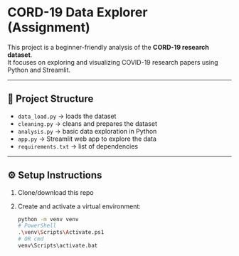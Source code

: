 # CORD-19 Data Explorer (Assignment)

This project is a beginner-friendly analysis of the **CORD-19 research dataset**.  
It focuses on exploring and visualizing COVID-19 research papers using Python and Streamlit.

---

## 📂 Project Structure

- `data_load.py` → loads the dataset  
- `cleaning.py` → cleans and prepares the dataset  
- `analysis.py` → basic data exploration in Python  
- `app.py` → Streamlit web app to explore the data  
- `requirements.txt` → list of dependencies  

---

## ⚙️ Setup Instructions

1. Clone/download this repo  
2. Create and activate a virtual environment:

   ```bash
   python -m venv venv
   # PowerShell
   .\venv\Scripts\Activate.ps1
   # OR cmd
   venv\Scripts\activate.bat
